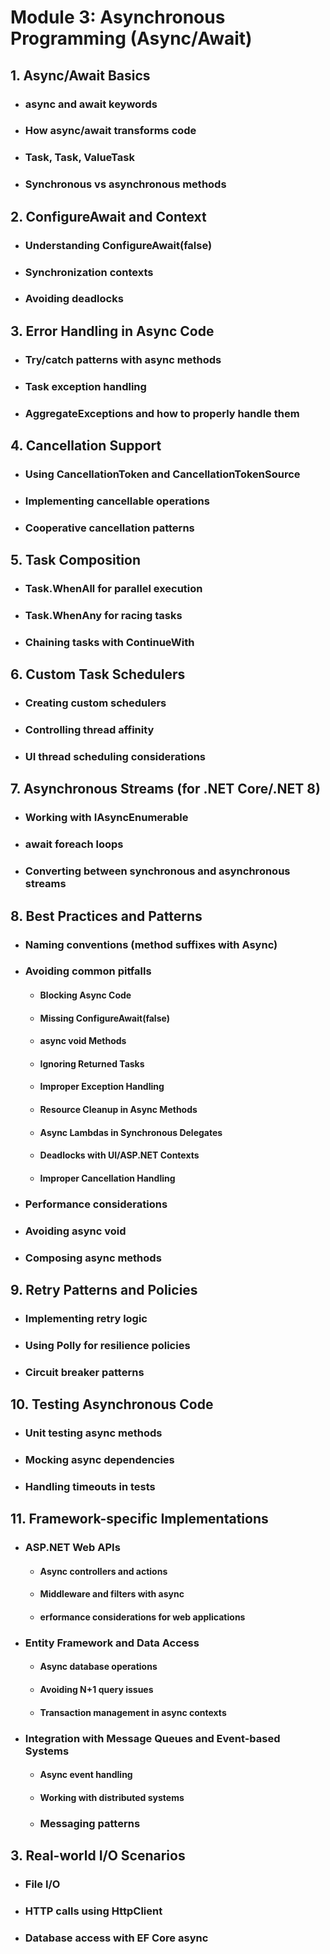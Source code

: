 # Module 3: Asynchronous Programming (Async/Await)
## 1. Async/Await Basics
- ### async and await keywords
- ### How async/await transforms code
- ### Task, Task<T>, ValueTask
- ### Synchronous vs asynchronous methods
## 2. ConfigureAwait and Context
- ### Understanding ConfigureAwait(false)
- ### Synchronization contexts
- ### Avoiding deadlocks
## 3. Error Handling in Async Code
- ### Try/catch patterns with async methods
- ### Task exception handling
- ### AggregateExceptions and how to properly handle them
## 4. Cancellation Support
- ### Using CancellationToken and CancellationTokenSource
- ### Implementing cancellable operations
- ### Cooperative cancellation patterns
## 5. Task Composition
- ### Task.WhenAll for parallel execution
- ### Task.WhenAny for racing tasks
- ### Chaining tasks with ContinueWith
## 6. Custom Task Schedulers
- ### Creating custom schedulers
- ### Controlling thread affinity
- ### UI thread scheduling considerations
## 7. Asynchronous Streams (for .NET Core/.NET 8)
- ### Working with IAsyncEnumerable<T>
- ### await foreach loops
- ### Converting between synchronous and asynchronous streams
## 8. Best Practices and Patterns
- ### Naming conventions (method suffixes with Async)
- ### Avoiding common pitfalls
  - #### Blocking Async Code
  - #### Missing ConfigureAwait(false)
  - #### async void Methods
  - #### Ignoring Returned Tasks
  - #### Improper Exception Handling
  - #### Resource Cleanup in Async Methods
  - #### Async Lambdas in Synchronous Delegates
  - #### Deadlocks with UI/ASP.NET Contexts
  - #### Improper Cancellation Handling
- ### Performance considerations
- ### Avoiding async void
- ### Composing async methods
## 9. Retry Patterns and Policies
- ### Implementing retry logic
- ### Using Polly for resilience policies
- ### Circuit breaker patterns
## 10. Testing Asynchronous Code
- ### Unit testing async methods
- ### Mocking async dependencies
- ### Handling timeouts in tests
## 11. Framework-specific Implementations
- ### ASP.NET Web APIs
  - #### Async controllers and actions
  - #### Middleware and filters with async
  - #### erformance considerations for web applications
- ### Entity Framework and Data Access
  - #### Async database operations
  - #### Avoiding N+1 query issues
  - #### Transaction management in async contexts
- ### Integration with Message Queues and Event-based Systems
  - #### Async event handling
  - #### Working with distributed systems
  - ### Messaging patterns
## 3. Real-world I/O Scenarios
- ### File I/O
- ### HTTP calls using HttpClient
- ### Database access with EF Core async
